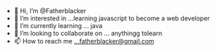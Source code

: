 - 👋 Hi, I’m @Fatherblacker
- 👀 I’m interested in ...learning javascript to become a web developer
- 🌱 I’m currently learning ... java
- 💞️ I’m looking to collaborate on ... anythingg tolearn   
- 📫 How to reach me ...fatherblacker@gmail.com

<!---
Fatherblacker/Fatherblacker is a ✨ special ✨ repository because its `README.md` (this file) appears on your GitHub profile.
You can click the Preview link to take a look at your changes.
--->
